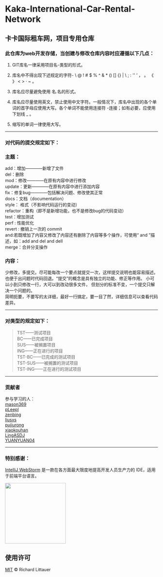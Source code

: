 # Kaka-International-Car-Rental-Network
## 卡卡国际租车网，项目专用仓库 

### 此仓库为web开发存储，当创建与修改仓库内容时应遵循以下几点：

1. GIT库名一律采用项目名-类型的形式。

2. 库名中不得出现下述规定的字符- \ @ ! # $ % ^ & * () [] {} | \ ; : '' ’ ， 。 《 》 < > · ~ 。

3. 库名应尽量避免使用 名.名的形式。

4. 库名应尽量使用英文，禁止使用中文字符。一般情况下，库名中出现的各个单词的首字母应使用大写。各个单词不能使用连接符 -连接；如有必要，应使用下划线 _ 。

5. 缩写的单词一律使用大写。
*** 
### 对代码的提交规定如下：
### 主题：  
add：增加————新增了文件  
del：删除  
 mod：修改————在原有内容中进行修改  
update：更新————在原有内容中进行添加内容  
fix：修复bug————包括解决问题、修改使其正常  
docs：文档（documentation）  
style： 格式（不影响代码运行的变动）  
refactor：重构（即不是新增功能，也不是修改bug的代码变动）  
test：增加测试  
perf : 性能优化  
revert : 撤销上一次的 commit  
and:若既增加了内容又修改了内容还有删除了内容等多个操作，可使用“ and ”描述，如：add and del and dell  
merge：合并分支操作  
### 内容：  
少修改，多提交。尽可能每改一个要点就提交一次，这样提交说明也能容易描述。也便于出问题时代码回退。“提交”的概念是具有独立的功能、修正等作用。 小可以小到只修改一行，大可以到改动很多文件， 但划分的标准不变，一个提交只解决一个问题的。  
简明扼要，不要写的太详细，最好一行搞定，要一目了然，详细信息可以查看代码差异。  

*** 
### 对类型的规定如下：
>TST——测试项目  
>BC——已完成项目  
>SUS——被搁置项目  
>ING——正在进行的项目  
>TST-BC——已完成的测试项目  
>TST-SUS——被搁置的测试项目  
>TST-ING——正在进行的测试项目  
*** 
### 贡献者

参与学习的人：  
[mason369](https://github.com/mason369)  
[pLeepl](https://github.com/pLeepl)  
[zenbing](https://github.com/zenbing)  
[liusxs](https://github.com/liusxs)  
[pujiurong](https://github.com/pujiurong)  
[xiaokouhan](https://github.com/xiaokouhan)  
[LingASDJ](https://github.com/LingASDJ)  
[YUANYUAN04](https://github.com/YUANYUAN04)  

*** 
### 特别感谢：  
[IntelliJ WebStorm](https://zh.wikipedia.org/zh-hans/IntelliJ_IDEA) 是一款在各方面最大限度地提高开发人员生产力的 IDE，适用于前端平台语言。

<img src="https://resources.jetbrains.com/storage/products/company/brand/logos/WebStorm_icon.png?_gl=1*10616q8*_ga*MTEwMzE4MDQwOS4xNjU0NzQ0NjIw*_ga_9J976DJZ68*MTY1NTA5NzcyOC4yLjEuMTY1NTA5ODE3Ni42MA..&_ga=2.237879491.294686240.1655097729-1103180409.1654744620" width="200"/>

## 使用许可

[MIT](LICENSE) © Richard Littauer
